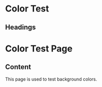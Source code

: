 # Color Test

## Headings
# Color Test Page

## Content
This page is used to test background colors.

